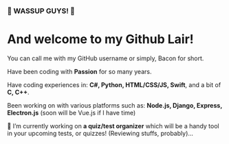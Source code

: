 ### 🥓 WASSUP GUYS! 🥓
# And welcome to my Github Lair!

You can call me with my GitHub username or simply, Bacon for short.

Have been coding with **Passion** for so many years.

Have coding experiences in: **C#, Python, HTML/CSS/JS, Swift**, and a bit of **C, C++**.

Been working on with various platforms such as: **Node.js, Django, Express, Electron.js** (soon will be Vue.js if I have time)

🔭 I’m currently working on **a quiz/test organizer** which will be a handy tool in your upcoming tests, or quizzes! (Reviewing stuffs, probably)... 

<!--
**LiquidRekto/LiquidRekto** is a ✨ _special_ ✨ repository because its `README.md` (this file) appears on your GitHub profile.

Here are some ideas to get you started:

- 🔭 I’m currently working on ...
- 🌱 I’m currently learning ...
- 👯 I’m looking to collaborate on ...
- 🤔 I’m looking for help with ...
- 💬 Ask me about ...
- 📫 How to reach me: ...
- 😄 Pronouns: ...
- ⚡ Fun fact: ...
-->
